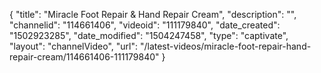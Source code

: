 {
    "title": "Miracle Foot Repair &amp; Hand Repair Cream",
    "description": "",
    "channelid": "114661406",
    "videoid": "111179840",
    "date_created": "1502923285",
    "date_modified": "1504247458",
    "type": "captivate",
    "layout": "channelVideo",
    "url": "\/latest-videos\/miracle-foot-repair-hand-repair-cream\/114661406-111179840"
}